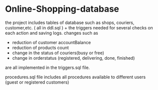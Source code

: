 # Online-Shopping-database
the project includes tables of database such as shops, couriers, customer,etc.    ( all in ddl.sql )
+
the triggers needed for several checks on each action and saving logs.
changes such as 
* reduction of customer accountBalance
* reduction of products count
* change in the status of couriers(busy or free) 
* change in orderstatus (registered, delivering, done, finished) 

are all implemented in the triggers.sql file.

procedures.sql file includes all procedures available to different users (guest or registered customers)
